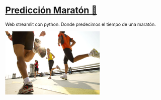 # [Predicción Maratón 🏃](https://jaimesalado-prediccion-maraton-app-j7olq6.streamlit.app/ "Predicción Maratón 🏃")

Web streamlit con python. Donde predecimos el tiempo de una maratón.

<img src= "maraton.jpg" width="300">

